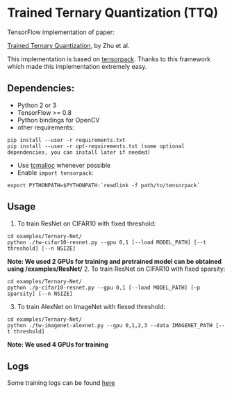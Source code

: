 # Trained Ternary Quantization (TTQ)
TensorFlow implementation of paper:

[Trained Ternary Quantization](https://arxiv.org/pdf/1612.01064v1), by Zhu et al.

This implementation is based on [tensorpack](https://github.com/ppwwyyxx/tensorpack). Thanks to this framework which made this implementation extremely easy.

## Dependencies:

+ Python 2 or 3
+ TensorFlow >= 0.8
+ Python bindings for OpenCV
+ other requirements:
```
pip install --user -r requirements.txt
pip install --user -r opt-requirements.txt (some optional dependencies, you can install later if needed)
```
+ Use [tcmalloc](http://goog-perftools.sourceforge.net/doc/tcmalloc.html) whenever possible
+ Enable `import tensorpack`:
```
export PYTHONPATH=$PYTHONPATH:`readlink -f path/to/tensorpack`
```

## Usage

1. To train ResNet on CIFAR10 with fixed threshold:
```
cd examples/Ternary-Net/
python ./tw-cifar10-resnet.py --gpu 0,1 [--load MODEL_PATH] [--t threshold] [--n NSIZE]
```
**Note: We used 2 GPUs for training and pretrained model can be obtained using /examples/ResNet/**
2. To train ResNet on CIFAR10 with fixed sparsity:
```
cd examples/Ternary-Net/
python ./p-cifar10-resnet.py --gpu 0,1 [--load MODEL_PATH] [—p sparsity] [--n NSIZE]
```
3. To train AlexNet on ImageNet with fiexed threshold:
```
cd examples/Ternary-Net/
python ./tw-imagenet-alexnet.py --gpu 0,1,2,3 --data IMAGENET_PATH [--t threshold]
```
**Note: We used 4 GPUs for training**


## Logs
Some training logs can be found [here](./examples/Ternary-Net/train_log)

